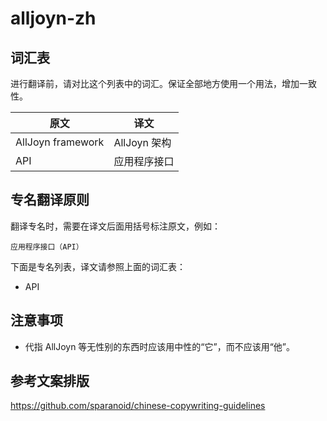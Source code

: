 # alljoyn-zh

## 词汇表

进行翻译前，请对比这个列表中的词汇。保证全部地方使用一个用法，增加一致性。

原文               | 译文
----------------- | -----------
AllJoyn framework | AllJoyn 架构
API               | 应用程序接口

## 专名翻译原则

翻译专名时，需要在译文后面用括号标注原文，例如：

```text
应用程序接口（API）
```

下面是专名列表，译文请参照上面的词汇表：

* API

## 注意事项

* 代指 AllJoyn 等无性别的东西时应该用中性的“它”，而不应该用“他”。

## 参考文案排版

https://github.com/sparanoid/chinese-copywriting-guidelines
